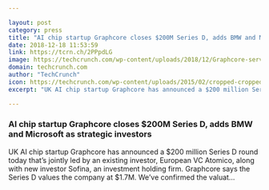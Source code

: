 ```yaml
---

layout: post
category: press
title: "AI chip startup Graphcore closes $200M Series D, adds BMW and Microsoft as strategic investors"
date: 2018-12-18 11:53:59
link: https://tcrn.ch/2PPpdLG
image: https://techcrunch.com/wp-content/uploads/2018/12/Graphcore-server-chassis.jpg?w=600
domain: techcrunch.com
author: "TechCrunch"
icon: https://techcrunch.com/wp-content/uploads/2015/02/cropped-cropped-favicon-gradient.png?w=180
excerpt: "UK AI chip startup Graphcore has announced a $200 million Series D round today that’s jointly led by an existing investor, European VC Atomico, along with new investor Sofina, an investment holding firm. Graphcore says the Series D values the company at $1.7M. We’ve confirmed the valuat…"

---
```


### AI chip startup Graphcore closes $200M Series D, adds BMW and Microsoft as strategic investors

UK AI chip startup Graphcore has announced a $200 million Series D round today that’s jointly led by an existing investor, European VC Atomico, along with new investor Sofina, an investment holding firm. Graphcore says the Series D values the company at $1.7M. We’ve confirmed the valuat…